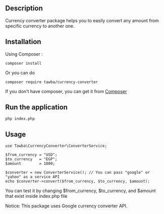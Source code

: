 ## Description

Currency converter package helps you to easily convert any amount from specific currency to another one.


## Installation
Using Composer :

```
composer install
```

Or you can do

```
composer require tawba/currency-converter
```

If you don't have composer, you can get it from [Composer](https://getcomposer.org/)


## Run the application

```
php index.php
```

## Usage

```
use Tawba\CurrencyConverter\ConverterService;

$from_currency = "USD";
$to_currency   = "EGP";
$amount        = 1000;

$converter = new ConverterService(); // You can pass "google" or "yahoo" as a service API
echo $converter->convert($from_currency, $to_currency, $amount);
```

You can test it by changing $from_currency, $to_currency, and $amount that exist inside index.php file

Notice: This package uses Google currency converter API.